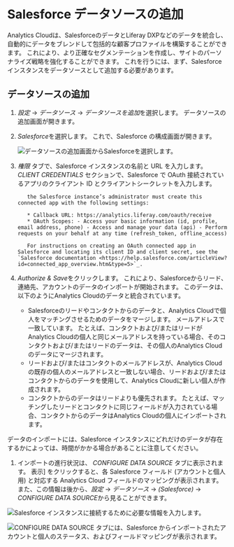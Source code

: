 # Salesforce データソースの追加

Analytics Cloudは、SalesforceのデータとLiferay DXPなどのデータを統合し、自動的にデータをブレンドして包括的な顧客プロファイルを構築することができます。 これにより、より正確なセグメンテーションを作成し、サイトのパーソナライズ戦略を強化することができます。 これを行うには、まず、Salesforce インスタンスをデータソースとして追加する必要があります。

## データソースの追加

1.  *設定* → *データソース* → *データソースを追加*を選択します。 データソースの追加画面が開きます。

2.  *Salesforce*を選択します。 これで、Salesforce の構成画面が開きます。

    ![データソースの追加画面からSalesforceを選択します。](adding-a-salesforce-data-source/images/01.png)

3.  *権限* タブで、Salesforce インスタンスの名前と URL を入力します。 *CLIENT CREDENTIALS* セクションで、Salesforce で OAuth 接続されているアプリのクライアント ID とクライアントシークレットを入力します。

    ``` note::
       the Salesforce instance’s administrator must create this connected app with the following settings:

       * Callback URL: https://analytics.liferay.com/oauth/receive
       * OAuth Scopes: - Access your basic information (id, profile, email address, phone) - Access and manage your data (api) - Perform requests on your behalf at any time (refresh_token, offline_access)

       For instructions on creating an OAuth connected app in Salesforce and locating its client ID and client secret, see the `Salesforce documentation <https://help.salesforce.com/articleView?id=connected_app_overview.htm&type=5>`_.
    ```

4.  *Authorize & Save*をクリックします。 これにより、Salesforceからリード、連絡先、アカウントのデータのインポートが開始されます。 このデータは、以下のようにAnalytics Cloudのデータと統合されています。

    -   Salesforceのリードやコンタクトからのデータと、Analytics Cloudで個人をマッチングさせるためのデータをマージします。 メールアドレスで一致しています。 たとえば、コンタクトおよび/またはリードがAnalytics Cloudの個人と同じメールアドレスを持っている場合、そのコンタクトおよび/またはリードのデータは、その個人のAnalytics Cloudのデータにマージされます。
    -   リードおよび/またはコンタクトのメールアドレスが、Analytics Cloudの既存の個人のメールアドレスと一致しない場合、リードおよび/またはコンタクトからのデータを使用して、Analytics Cloudに新しい個人が作成されます。
    -   コンタクトからのデータはリードよりも優先されます。 たとえば、マッチングしたリードとコンタクトに同じフィールドが入力されている場合、コンタクトからのデータはAnalytics Cloudの個人にインポートされます。

データのインポートには、Salesforce インスタンスにどれだけのデータが存在するかによっては、時間がかかる場合があることに注意してください。

1.  インポートの進行状況は、 *CONFIGURE DATA SOURCE* タブに表示されます。 表示] をクリックすると、各 Salesforce フィールド (アカウントと個人用) と対応する Analytics Cloud フィールドのマッピングが表示されます。 また、この情報は後から、*設定* → *データソース* → *(Salesforce)* → *CONFIGURE DATA SOURCE*から見ることができます。

![Salesforce インスタンスに接続するために必要な情報を入力します。](adding-a-salesforce-data-source/images/02.png)

![CONFIGURE DATA SOURCE タブには、Salesforce からインポートされたアカウントと個人のステータス、およびフィールドマッピングが表示されます。](adding-a-salesforce-data-source/images/03.png)
